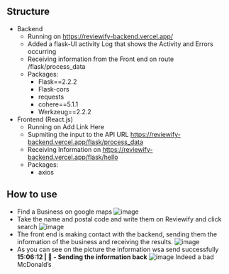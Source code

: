 ## Structure
- Backend
  * Running on https://reviewify-backend.vercel.app/
  * Added a flask-UI activity Log that shows the Activity and Errors occurring
  * Receiving information from the Front end on route /flask/process_data
  * Packages:
    * Flask==2.2.2
    * Flask-cors
    * requests
    * cohere==5.1.1
    * Werkzeug==2.2.2
- Frontend (React.js)
  * Running on Add Link Here
  * Supmiting the input to the API URL https://reviewify-backend.vercel.app/flask/process_data
  * Receiving Information on https://reviewify-backend.vercel.app/flask/hello
  * Packages:
    * axios
## How to use
- Find a Business on google maps
  ![image](https://github.com/AndrewidRizk/Reviewify-Business/assets/97995173/24b98ed1-e70e-46e2-9a99-4674de889b42)
- Take the name and postal code and write them on Reviewify and click search
  ![image](https://github.com/AndrewidRizk/Reviewify-Business/assets/97995173/ad2782e9-0c96-46d1-a5b2-ae5f48192481)
- The front end is making contact with the backend, sending them the information of the business and receiving the results.
  ![image](https://github.com/AndrewidRizk/Reviewify-Business/assets/97995173/7f3c5327-9aac-416c-b98a-0416f108d1fb)
- As you can see on the picture the information wsa send successfully **15:06:12 | 📨 - Sending the information back**
  ![image](https://github.com/AndrewidRizk/Reviewify-Business/assets/97995173/c889f289-3907-4dde-b956-1632ee0359a0)
Indeed a bad McDonald’s
